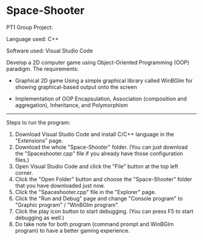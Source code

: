 # Space-Shooter

PT1 Group Project:

Language used: C++

Software used: Visual Studio Code

Develop a 2D computer game using Object-Oriented Programming (OOP) paradigm.
The requirements:

- Graphical 2D game
Using a simple graphical library called WinBGIm for showing graphical-based output onto the screen

- Implementation of OOP
Encapsulation, Association (composition and aggregation), Inheritance, and Polymorphism


---------------------------------------------------------------------------------------------------

Steps to run the program:

1. Download Visual Studio Code and install C/C++ language in the "Extensions" page.
2. Download the whole "Space-Shooter" folder. (You can just download the "Spaceshooter.cpp" file if you already have those configuration files.)
3. Open Visual Studio Code and click the "File" button at the top left corner.
4. Click the "Open Folder" button and choose the "Space-Shooter" folder that you have downloaded just now.
5. Click the "Spaceshooter.cpp" file in the "Explorer" page.
6. Click the "Run and Debug" page and change "Console program" to "Graphic program" / "WinBGIm program".
7. Click the play icon button to start debugging. (You can press F5 to start debugging as well.)
8. Do take note for both program (command prompt and WinBGIm program) to have a better gaming experience.
